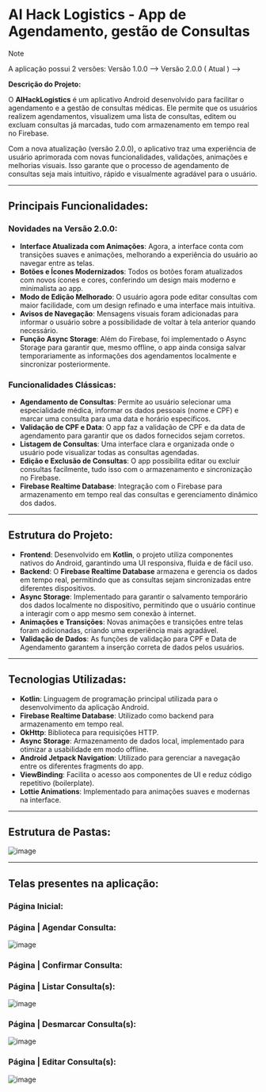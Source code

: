 # AI Hack Logistics - App de Agendamento, gestão de Consultas

> [!NOTE]
> A aplicação possui 2 versões:
> Versão 1.0.0 -->
> Versão 2.0.0 ( Atual ) -->

**Descrição do Projeto:**

O **AIHackLogistics** é um aplicativo Android desenvolvido para facilitar o agendamento e a gestão de consultas médicas. Ele permite que os usuários realizem agendamentos, visualizem uma lista de consultas, editem ou excluam consultas já marcadas, tudo com armazenamento em tempo real no Firebase. 

Com a nova atualização (versão 2.0.0), o aplicativo traz uma experiência de usuário aprimorada com novas funcionalidades, validações, animações e melhorias visuais. Isso garante que o processo de agendamento de consultas seja mais intuitivo, rápido e visualmente agradável para o usuário.

---

## Principais Funcionalidades:

### **Novidades na Versão 2.0.0**:

- **Interface Atualizada com Animações**: Agora, a interface conta com transições suaves e animações, melhorando a experiência do usuário ao navegar entre as telas.
- **Botões e Ícones Modernizados**: Todos os botões foram atualizados com novos ícones e cores, conferindo um design mais moderno e minimalista ao app.
- **Modo de Edição Melhorado**: O usuário agora pode editar consultas com maior facilidade, com um design refinado e uma interface mais intuitiva.
- **Avisos de Navegação**: Mensagens visuais foram adicionadas para informar o usuário sobre a possibilidade de voltar à tela anterior quando necessário.
- **Função Async Storage**: Além do Firebase, foi implementado o Async Storage para garantir que, mesmo offline, o app ainda consiga salvar temporariamente as informações dos agendamentos localmente e sincronizar posteriormente.

### **Funcionalidades Clássicas**:

- **Agendamento de Consultas**: Permite ao usuário selecionar uma especialidade médica, informar os dados pessoais (nome e CPF) e marcar uma consulta para uma data e horário específicos.
- **Validação de CPF e Data**: O app faz a validação de CPF e da data de agendamento para garantir que os dados fornecidos sejam corretos.
- **Listagem de Consultas**: Uma interface clara e organizada onde o usuário pode visualizar todas as consultas agendadas.
- **Edição e Exclusão de Consultas**: O app possibilita editar ou excluir consultas facilmente, tudo isso com o armazenamento e sincronização no Firebase.
- **Firebase Realtime Database**: Integração com o Firebase para armazenamento em tempo real das consultas e gerenciamento dinâmico dos dados.

---

## Estrutura do Projeto:

- **Frontend**: Desenvolvido em **Kotlin**, o projeto utiliza componentes nativos do Android, garantindo uma UI responsiva, fluida e de fácil uso.
- **Backend**: O **Firebase Realtime Database** armazena e gerencia os dados em tempo real, permitindo que as consultas sejam sincronizadas entre diferentes dispositivos.
- **Async Storage**: Implementado para garantir o salvamento temporário dos dados localmente no dispositivo, permitindo que o usuário continue a interagir com o app mesmo sem conexão à internet.
- **Animações e Transições**: Novas animações e transições entre telas foram adicionadas, criando uma experiência mais agradável.
- **Validação de Dados**: As funções de validação para CPF e Data de Agendamento garantem a inserção correta de dados pelos usuários.

---

## Tecnologias Utilizadas:

- **Kotlin**: Linguagem de programação principal utilizada para o desenvolvimento da aplicação Android.
- **Firebase Realtime Database**: Utilizado como backend para armazenamento em tempo real.
- **OkHttp**: Biblioteca para requisições HTTP.
- **Async Storage**: Armazenamento de dados local, implementado para otimizar a usabilidade em modo offline.
- **Android Jetpack Navigation**: Utilizado para gerenciar a navegação entre os diferentes fragments do app.
- **ViewBinding**: Facilita o acesso aos componentes de UI e reduz código repetitivo (boilerplate).
- **Lottie Animations**: Implementado para animações suaves e modernas na interface.

---

## Estrutura de Pastas:

![image](https://github.com/user-attachments/assets/dbbd2586-d5b8-42f0-940b-773685c5c5c2)

---

## Telas presentes na aplicação:

### Página Inicial:

### Página | Agendar Consulta:
![image](https://github.com/user-attachments/assets/b4c74a07-6be8-428e-943d-b43ad50b61c4)

### Página | Confirmar Consulta:

### Página | Listar Consulta(s):
![image](https://github.com/user-attachments/assets/355fa04b-0675-4909-9bf6-d95ae0b4a50e)

### Página | Desmarcar Consulta(s):
![image](https://github.com/user-attachments/assets/bfa1ed95-21b6-48ef-a0e3-65331b81d602)

### Página | Editar Consulta(s):
![image](https://github.com/user-attachments/assets/f34e9326-cca1-40bf-8e28-3c3de717869e)
